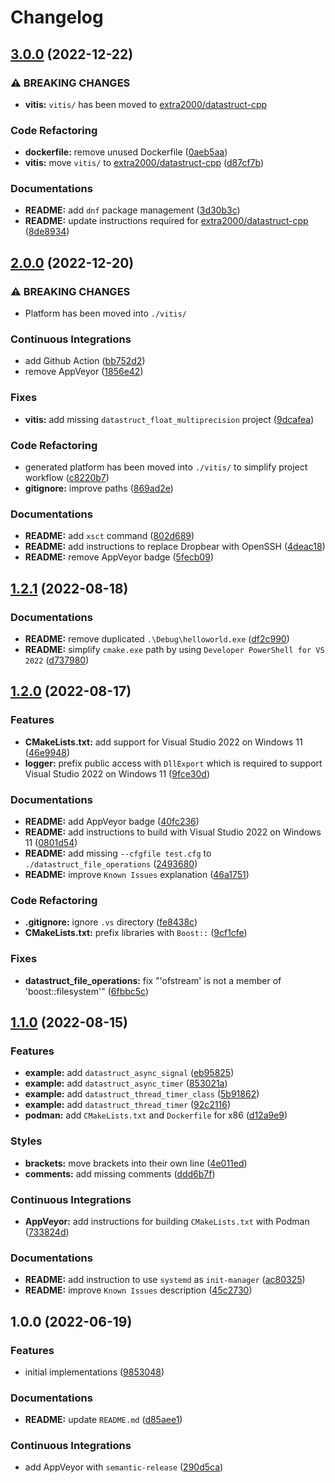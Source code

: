 # Changelog

## [3.0.0](https://github.com/extra2000/vitis-cpp-datastruct/compare/v2.0.0...v3.0.0) (2022-12-22)


### ⚠ BREAKING CHANGES

* **vitis:** `vitis/` has been moved to [extra2000/datastruct-cpp](https://github.com/extra2000/datastruct-cpp)

### Code Refactoring

* **dockerfile:** remove unused Dockerfile ([0aeb5aa](https://github.com/extra2000/vitis-cpp-datastruct/commit/0aeb5aafe0c2fb00107c0ee8a2c48f6808ed64d2))
* **vitis:** move `vitis/` to [extra2000/datastruct-cpp](https://github.com/extra2000/datastruct-cpp) ([d87cf7b](https://github.com/extra2000/vitis-cpp-datastruct/commit/d87cf7bc09aa203e0d3aece23d8e2a53c3c31e54))


### Documentations

* **README:** add `dnf` package management ([3d30b3c](https://github.com/extra2000/vitis-cpp-datastruct/commit/3d30b3cc63c318dafc151915cd7fdaa67cffd4e4))
* **README:** update instructions required for [extra2000/datastruct-cpp](https://github.com/extra2000/datastruct-cpp) ([8de8934](https://github.com/extra2000/vitis-cpp-datastruct/commit/8de89349c64d64c30b729dae3efbf1e71ac76bf5))

## [2.0.0](https://github.com/extra2000/vitis-cpp-datastruct/compare/v1.2.1...v2.0.0) (2022-12-20)


### ⚠ BREAKING CHANGES

* Platform has been moved into `./vitis/`

### Continuous Integrations

* add Github Action ([bb752d2](https://github.com/extra2000/vitis-cpp-datastruct/commit/bb752d282c538ff28b4948b27c41570b85e3054d))
* remove AppVeyor ([1856e42](https://github.com/extra2000/vitis-cpp-datastruct/commit/1856e42d04e4066e5522636f527e6cc622ffe029))


### Fixes

* **vitis:** add missing `datastruct_float_multiprecision` project ([9dcafea](https://github.com/extra2000/vitis-cpp-datastruct/commit/9dcafea577e16eca9d53dc842bf0717254cef630))


### Code Refactoring

* generated platform has been moved into `./vitis/` to simplify project workflow ([c8220b7](https://github.com/extra2000/vitis-cpp-datastruct/commit/c8220b79d9306a1e78b969868cafd845247bd40a))
* **gitignore:** improve paths ([869ad2e](https://github.com/extra2000/vitis-cpp-datastruct/commit/869ad2ecf2d800e0bf76d9e4f59faa974188579a))


### Documentations

* **README:** add `xsct` command ([802d689](https://github.com/extra2000/vitis-cpp-datastruct/commit/802d68926cdc7f9107b1448b54a488c2a69b9670))
* **README:** add instructions to replace Dropbear with OpenSSH ([4deac18](https://github.com/extra2000/vitis-cpp-datastruct/commit/4deac18e013d9ace1a407216eab67b3eb0a4d80b))
* **README:** remove AppVeyor badge ([5fecb09](https://github.com/extra2000/vitis-cpp-datastruct/commit/5fecb09f966d6e2083319cf29ccf1e53fb01a321))

## [1.2.1](https://github.com/extra2000/vitis-cpp-datastruct/compare/v1.2.0...v1.2.1) (2022-08-18)


### Documentations

* **README:** remove duplicated `.\Debug\helloworld.exe` ([df2c990](https://github.com/extra2000/vitis-cpp-datastruct/commit/df2c99019645f4d42a2a3a0537de1e24bebc6da2))
* **README:** simplify `cmake.exe` path by using `Developer PowerShell for VS 2022` ([d737980](https://github.com/extra2000/vitis-cpp-datastruct/commit/d737980ca0b2b3c109cb49d38b93fb847439922f))

## [1.2.0](https://github.com/extra2000/vitis-cpp-datastruct/compare/v1.1.0...v1.2.0) (2022-08-17)


### Features

* **CMakeLists.txt:** add support for Visual Studio 2022 on Windows 11 ([46e9948](https://github.com/extra2000/vitis-cpp-datastruct/commit/46e994838898369264543db9313a64f4aedff9be))
* **logger:** prefix public access with `DllExport` which is required to support Visual Studio 2022 on Windows 11 ([9fce30d](https://github.com/extra2000/vitis-cpp-datastruct/commit/9fce30d15acd4482cc5c3942b277986ee59b2fa7))


### Documentations

* **README:** add AppVeyor badge ([40fc236](https://github.com/extra2000/vitis-cpp-datastruct/commit/40fc236d5b46bbc371e46bff8adf926a4420f283))
* **README:** add instructions to build with Visual Studio 2022 on Windows 11 ([0801d54](https://github.com/extra2000/vitis-cpp-datastruct/commit/0801d54e3aa15da01287ba7496c2e5d8af95bcba))
* **README:** add missing `--cfgfile test.cfg` to `./datastruct_file_operations` ([2493680](https://github.com/extra2000/vitis-cpp-datastruct/commit/24936802bd82a4b1e4b47b9d1a89c9ad8145806f))
* **README:** improve `Known Issues` explanation ([46a1751](https://github.com/extra2000/vitis-cpp-datastruct/commit/46a1751fc5c7f52d2077c836e2d48e50c8c4c2fb))


### Code Refactoring

* **.gitignore:** ignore `.vs` directory ([fe8438c](https://github.com/extra2000/vitis-cpp-datastruct/commit/fe8438cddc32ecf6d4c96457369702b79309f024))
* **CMakeLists.txt:** prefix libraries with `Boost::` ([9cf1cfe](https://github.com/extra2000/vitis-cpp-datastruct/commit/9cf1cfef3df0f808a8e9d8ef03f7978d5ae37025))


### Fixes

* **datastruct_file_operations:** fix "'ofstream' is not a member of 'boost::filesystem'" ([6fbbc5c](https://github.com/extra2000/vitis-cpp-datastruct/commit/6fbbc5c6b7b67f4c0fcbdfc56e40998c3e68fe33))

## [1.1.0](https://github.com/extra2000/vitis-cpp-datastruct/compare/v1.0.0...v1.1.0) (2022-08-15)


### Features

* **example:** add `datastruct_async_signal` ([eb95825](https://github.com/extra2000/vitis-cpp-datastruct/commit/eb95825302707046d22b1a44f373ec36ccc73786))
* **example:** add `datastruct_async_timer` ([853021a](https://github.com/extra2000/vitis-cpp-datastruct/commit/853021ae59cada7fa78926481159d9f54fa34a01))
* **example:** add `datastruct_thread_timer_class` ([5b91862](https://github.com/extra2000/vitis-cpp-datastruct/commit/5b918628315300e2a6bdf31232966843bfbd01de))
* **example:** add `datastruct_thread_timer` ([92c2116](https://github.com/extra2000/vitis-cpp-datastruct/commit/92c2116a283963ec9f5cfc5a60b113d8089f7f9b))
* **podman:** add `CMakeLists.txt` and `Dockerfile` for x86 ([d12a9e9](https://github.com/extra2000/vitis-cpp-datastruct/commit/d12a9e969d148b9d7142159a318aaaf3cae22e5f))


### Styles

* **brackets:** move brackets into their own line ([4e011ed](https://github.com/extra2000/vitis-cpp-datastruct/commit/4e011ede1f88cc0efa8f59a0d83bfe8498f3bcae))
* **comments:** add missing comments ([ddd6b7f](https://github.com/extra2000/vitis-cpp-datastruct/commit/ddd6b7fd6d9d2727c905113f2e020fb802a3d308))


### Continuous Integrations

* **AppVeyor:** add instructions for building `CMakeLists.txt` with Podman ([733824d](https://github.com/extra2000/vitis-cpp-datastruct/commit/733824dacf60f2f83ae7775fc6b71eca5448e223))


### Documentations

* **README:** add instruction to use `systemd` as `init-manager` ([ac80325](https://github.com/extra2000/vitis-cpp-datastruct/commit/ac8032568a9dd8fa0f9cc4bbb7c3694ef785be33))
* **README:** improve `Known Issues` description ([45c2730](https://github.com/extra2000/vitis-cpp-datastruct/commit/45c27309bebbd1caf7827ef9c2a0a0d7df01a652))

## 1.0.0 (2022-06-19)


### Features

* initial implementations ([9853048](https://github.com/extra2000/vitis-cpp-datastruct/commit/9853048da9950cbb7d1090608e4481d8072bb1ca))


### Documentations

* **README:** update `README.md` ([d85aee1](https://github.com/extra2000/vitis-cpp-datastruct/commit/d85aee1ef5b27040fe24c9210e29b9994c318d66))


### Continuous Integrations

* add AppVeyor with `semantic-release` ([290d5ca](https://github.com/extra2000/vitis-cpp-datastruct/commit/290d5ca02a205ff137cd53ee87912d75c405452d))
